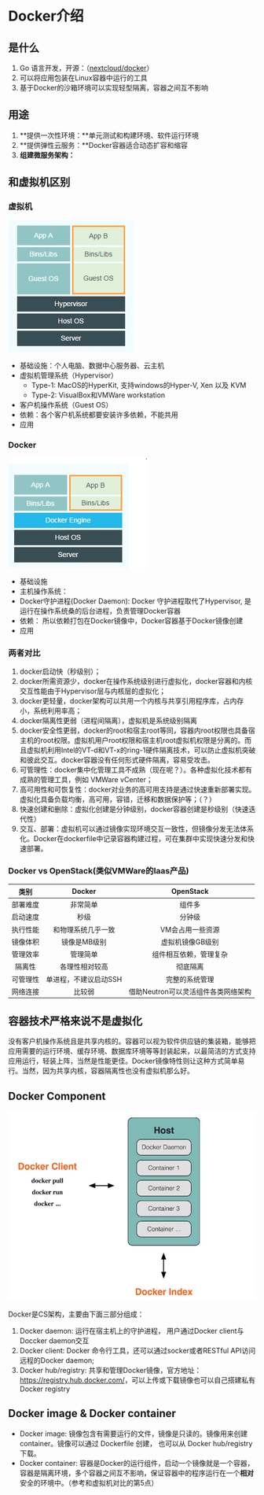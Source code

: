 # Docker介绍

## 是什么

1. Go 语言开发，开源：（[nextcloud/docker](https://github.com/nextcloud/docker)）
2. 可以将应用包装在Linux容器中运行的工具
3. 基于Docker的沙箱环境可以实现轻型隔离，容器之间互不影响

## 用途

1. **提供一次性环境：**单元测试和构建环境、软件运行环境
2. **提供弹性云服务：**Docker容器适合动态扩容和缩容
3. **组建微服务架构：**

## 和虚拟机区别

### 虚拟机

![vm](./vm.png)

- 基础设施：个人电脑、数据中心服务器、云主机
- 虚拟机管理系统（Hypervisor）
  - Type-1: MacOS的HyperKit, 支持windows的Hyper-V, Xen 以及 KVM
  - Type-2: VisualBox和VMWare workstation
- 客户机操作系统（Guest OS）
- 依赖：各个客户机系统都要安装许多依赖，不能共用
- 应用

### Docker

![docker](./docker.png)

- 基础设施
- 主机操作系统：
- Docker守护进程(Docker Daemon): Docker 守护进程取代了Hypervisor, 是运行在操作系统桑的后台进程，负责管理Docker容器
- 依赖： 所以依赖打包在Docker镜像中，Docker容器基于Docker镜像创建
- 应用

### 两者对比

1. docker启动快（秒级别）；
2. docker所需资源少，docker在操作系统级别进行虚拟化，docker容器和内核交互性能由于Hypervisor层与内核层的虚拟化；
3. docker更轻量，docker架构可以共用一个内核与共享引用程序库，占内存小，系统利用率高；
4. docker隔离性更弱（进程间隔离），虚拟机是系统级别隔离
5. docker安全性更弱，docker的root和宿主root等同，容器内root权限也具备宿主机的root权限。虚拟机用户root权限和宿主机root虚拟机权限是分离的。而且虚拟机利用Intel的VT-d和VT-x的ring-1硬件隔离技术，可以防止虚拟机突破和彼此交互。docker容器没有任何形式硬件隔离，容易受攻击。
6. 可管理性：docker集中化管理工具不成熟（现在呢？）。各种虚拟化技术都有成熟的管理工具，例如  VMWare vCenter；
7. 高可用性和可恢复性：docker对业务的高可用支持是通过快速重新部署实现。虚拟化具备负载均衡，高可用，容错，迁移和数据保护等；（？）
8. 快速创建和删除：虚拟化创建是分钟级别，docker容器创建是秒级别（快速迭代性）
9. 交互、部署：虚拟机可以通过镜像实现环境交互一致性，但镜像分发无法体系化。Docker在dockerfile中记录容器构建过程，可在集群中实现快速分发和快速部署。

### Docker vs OpenStack(类似VMWare的Iaas产品)

|类别|Docker|OpenStack|
|:--:|:--:|:--:|
|部署难度|非常简单|组件多|
|启动速度|秒级|分钟级|
|执行性能|和物理系统几乎一致|VM会占用一些资源|
|镜像体积|镜像是MB级别|虚拟机镜像GB级别|
|管理效率|管理简单|组件相互依赖，管理复杂|
|隔离性|各理性相对较高|彻底隔离|
|可管理性|单进程，不建议启动SSH|完整的系统管理|
|网络连接|比较弱|借助Neutron可以灵活组件各类网络架构|

## 容器技术严格来说不是虚拟化

没有客户机操作系统且是共享内核的。容器可以视为软件供应链的集装箱，能够把应用需要的运行环境、缓存环境、数据库环境等等封装起来，以最简洁的方式支持应用运行，轻装上阵，当然是性能更佳。Docker镜像特性则让这种方式简单易行。当然，因为共享内核，容器隔离性也没有虚拟机那么好。

## Docker Component

![Docker component](./docker-component.jpg)

Docker是CS架构，主要由下面三部分组成：

1. Docker daemon: 运行在宿主机上的守护进程， 用户通过Docker client与Doccker daemon交互
2. Docker client: Docker 命令行工具，还可以通过socker或者RESTful API访问远程的Docker daemon;
3. Docker hub/registry: 共享和管理Docker镜像，官方地址：<https://registry.hub.docker.com/>，可以上传或下载镜像也可以自己搭建私有 Docker registry

## Docker image & Docker container

- Docker image: 镜像包含有需要运行的文件，镜像是只读的。镜像用来创建container。镜像可以通过 Dockerfile 创建， 也可以从 Docker hub/registry 下载。
- Docker container: 容器是Docker的运行组件，启动一个镜像就是一个容器，容器是隔离环境，多个容器之间互不影响，保证容器中的程序运行在一个**相对**安全的环境中。（参考和虚拟机对比的第5点）
